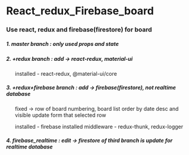 # React_redux_Firebase_board

### Use react, redux and firebase(firestore) for board


##### 1. master branch          :  only used props and state


##### 2. +redux branch          :  add   -> react-redux, material-ui
<ul>
installed                 -  react-redux, @material-ui/core
</ul>


##### 3. +redux+firebase branch :  add   -> firebase(firestore), not realtime database
<ul>
                              fixed -> row of board numbering, board list order by date desc and visible update form that selected row 
  
installed                 -  firebase
installed middleware      -  redux-thunk, redux-logger 
</ul>

##### 4. firebase_realtime : edit -> firestore of third branch is update for realtime database
